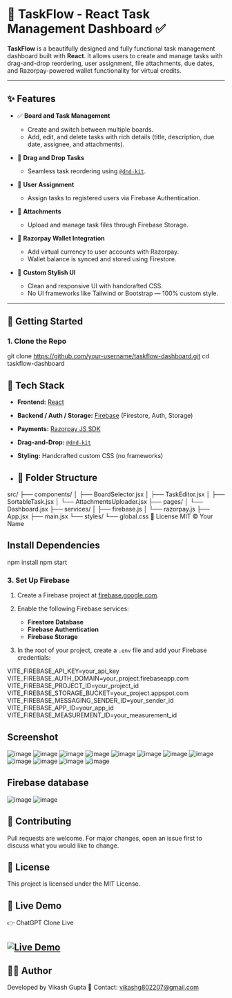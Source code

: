 # 🧠 TaskFlow - React Task Management Dashboard ✅

**TaskFlow** is a beautifully designed and fully functional task management dashboard built with **React**. It allows users to create and manage tasks with drag-and-drop reordering, user assignment, file attachments, due dates, and Razorpay-powered wallet functionality for virtual credits.

---

## ✨ Features

- ✅ **Board and Task Management**
  - Create and switch between multiple boards.
  - Add, edit, and delete tasks with rich details (title, description, due date, assignee, and attachments).

- 🧲 **Drag and Drop Tasks**
  - Seamless task reordering using [`@dnd-kit`](https://github.com/clauderic/dnd-kit).

- 👥 **User Assignment**
  - Assign tasks to registered users via Firebase Authentication.

- 📎 **Attachments**
  - Upload and manage task files through Firebase Storage.

- 💸 **Razorpay Wallet Integration**
  - Add virtual currency to user accounts with Razorpay.
  - Wallet balance is synced and stored using Firestore.

- 🎨 **Custom Stylish UI**
  - Clean and responsive UI with handcrafted CSS.
  - No UI frameworks like Tailwind or Bootstrap — 100% custom style.

---

## 🚀 Getting Started

### 1. Clone the Repo
git clone https://github.com/your-username/taskflow-dashboard.git
cd taskflow-dashboard
## 🧱 Tech Stack


- **Frontend:** [React](https://reactjs.org/)
- **Backend / Auth / Storage:** [Firebase](https://firebase.google.com/) (Firestore, Auth, Storage)
- **Payments:** [Razorpay JS SDK](https://razorpay.com/docs/)
- **Drag-and-Drop:** [`@dnd-kit`](https://github.com/clauderic/dnd-kit)
- **Styling:** Handcrafted custom CSS (no frameworks)

- ## 📁 Folder Structure

src/
├── components/
│   ├── BoardSelector.jsx
│   ├── TaskEditor.jsx
│   ├── SortableTask.jsx
│   └── AttachmentsUploader.jsx
├── pages/
│   └── Dashboard.jsx
├── services/
│   ├── firebase.js
│   └── razorpay.js
├── App.jsx
├── main.jsx
└── styles/
    └── global.css
📄 License
MIT © Your Name
## Install Dependencies
npm install
npm start
### 3. Set Up Firebase

1. Create a Firebase project at [firebase.google.com](https://firebase.google.com).
2. Enable the following Firebase services:
   - **Firestore Database**
   - **Firebase Authentication**
   - **Firebase Storage**

3. In the root of your project, create a `.env` file and add your Firebase credentials:

VITE_FIREBASE_API_KEY=your_api_key
VITE_FIREBASE_AUTH_DOMAIN=your_project.firebaseapp.com
VITE_FIREBASE_PROJECT_ID=your_project_id
VITE_FIREBASE_STORAGE_BUCKET=your_project.appspot.com
VITE_FIREBASE_MESSAGING_SENDER_ID=your_sender_id
VITE_FIREBASE_APP_ID=your_app_id
VITE_FIREBASE_MEASUREMENT_ID=your_measurement_id

## Screenshot
![image](https://github.com/vik802207/Kanban-Project/blob/main/img/Screenshot%20(376).png)
![image](https://github.com/vik802207/Kanban-Project/blob/main/img/Screenshot%20(377).png)
![image](https://github.com/vik802207/Kanban-Project/blob/main/img/Screenshot%20(378).png)
![image](https://github.com/vik802207/Kanban-Project/blob/main/img/Screenshot%20(379).png)
![image](https://github.com/vik802207/Kanban-Project/blob/main/img/Screenshot%20(380).png)
![image](https://github.com/vik802207/Kanban-Project/blob/main/img/Screenshot%20(381).png)
![image](https://github.com/vik802207/Kanban-Project/blob/main/img/Screenshot%20(382).png)
![image](https://github.com/vik802207/Kanban-Project/blob/main/img/Screenshot%20(383).png)
![image](https://github.com/vik802207/Kanban-Project/blob/main/img/Screenshot%20(384).png)
![image](https://github.com/vik802207/Kanban-Project/blob/main/img/Screenshot%20(385).png)
![image](https://github.com/vik802207/Kanban-Project/blob/main/img/Screenshot%20(386).png)
![image](https://github.com/vik802207/Kanban-Project/blob/main/img/Screenshot%20(387).png)

## Firebase database

![image](https://github.com/vik802207/Kanban-Project/blob/main/img/Screenshot%20(388).png)
![image](https://github.com/vik802207/Kanban-Project/blob/main/img/Screenshot%20(389).png)

## 🤝 Contributing
Pull requests are welcome. For major changes, open an issue first to discuss what you would like to change.

## 📜 License
This project is licensed under the MIT License.
## 🔗 Live Demo
👉 ChatGPT Clone Live
## [![Live Demo](https://img.shields.io/badge/Live-Demo-brightgreen?style=for-the-badge)](https://magical-cat-74ec58.netlify.app/)

## 👨‍💻 Author
Developed by Vikash Gupta
📧 Contact: vikashg802207@gmail.com

